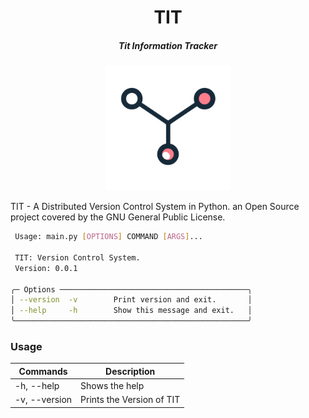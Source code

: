 
<!--suppress HtmlDeprecatedAttribute -->

<h1 align="center">TIT</h1>
<h5 align="center">Tit Information Tracker</h5>
<p align="center"> 
    <img src="img/Logo/PNG/tit_logo.png" width="200" alt="Logo">
</p>

TIT - A Distributed Version Control System in Python. an Open Source project covered by the GNU General Public License.

```bash                                                                                                                                         
 Usage: main.py [OPTIONS] COMMAND [ARGS]...                                                                                                         
                                                                                                                                                    
 TIT: Version Control System.                                                                                                                       
 Version: 0.0.1                                                                                                                                     
                                                                                                                                                    
╭─ Options ──────────────────────────────────────────╮
│ --version  -v        Print version and exit.       │
│ --help     -h        Show this message and exit.   │
╰────────────────────────────────────────────────────╯
```

<h3>Usage</h3>

| Commands        | Description                 | 
|-----------------|-----------------------------|
| -h, --help  	   | Shows the help      	       |
| -v, --version 	 | Prints the Version of TIT 	 |
